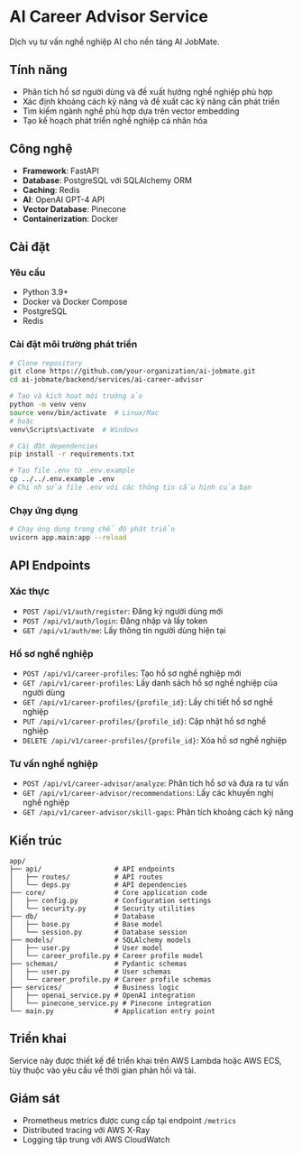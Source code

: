 # AI Career Advisor Service

Dịch vụ tư vấn nghề nghiệp AI cho nền tảng AI JobMate.

## Tính năng

- Phân tích hồ sơ người dùng và đề xuất hướng nghề nghiệp phù hợp
- Xác định khoảng cách kỹ năng và đề xuất các kỹ năng cần phát triển
- Tìm kiếm ngành nghề phù hợp dựa trên vector embedding
- Tạo kế hoạch phát triển nghề nghiệp cá nhân hóa

## Công nghệ

- **Framework**: FastAPI
- **Database**: PostgreSQL với SQLAlchemy ORM
- **Caching**: Redis
- **AI**: OpenAI GPT-4 API
- **Vector Database**: Pinecone
- **Containerization**: Docker

## Cài đặt

### Yêu cầu

- Python 3.9+
- Docker và Docker Compose
- PostgreSQL
- Redis

### Cài đặt môi trường phát triển

```bash
# Clone repository
git clone https://github.com/your-organization/ai-jobmate.git
cd ai-jobmate/backend/services/ai-career-advisor

# Tạo và kích hoạt môi trường ảo
python -m venv venv
source venv/bin/activate  # Linux/Mac
# hoặc
venv\Scripts\activate  # Windows

# Cài đặt dependencies
pip install -r requirements.txt

# Tạo file .env từ .env.example
cp ../../.env.example .env
# Chỉnh sửa file .env với các thông tin cấu hình của bạn
```

### Chạy ứng dụng

```bash
# Chạy ứng dụng trong chế độ phát triển
uvicorn app.main:app --reload
```

## API Endpoints

### Xác thực

- `POST /api/v1/auth/register`: Đăng ký người dùng mới
- `POST /api/v1/auth/login`: Đăng nhập và lấy token
- `GET /api/v1/auth/me`: Lấy thông tin người dùng hiện tại

### Hồ sơ nghề nghiệp

- `POST /api/v1/career-profiles`: Tạo hồ sơ nghề nghiệp mới
- `GET /api/v1/career-profiles`: Lấy danh sách hồ sơ nghề nghiệp của người dùng
- `GET /api/v1/career-profiles/{profile_id}`: Lấy chi tiết hồ sơ nghề nghiệp
- `PUT /api/v1/career-profiles/{profile_id}`: Cập nhật hồ sơ nghề nghiệp
- `DELETE /api/v1/career-profiles/{profile_id}`: Xóa hồ sơ nghề nghiệp

### Tư vấn nghề nghiệp

- `POST /api/v1/career-advisor/analyze`: Phân tích hồ sơ và đưa ra tư vấn
- `GET /api/v1/career-advisor/recommendations`: Lấy các khuyến nghị nghề nghiệp
- `GET /api/v1/career-advisor/skill-gaps`: Phân tích khoảng cách kỹ năng

## Kiến trúc

```
app/
├── api/                  # API endpoints
│   ├── routes/           # API routes
│   └── deps.py           # API dependencies
├── core/                 # Core application code
│   ├── config.py         # Configuration settings
│   └── security.py       # Security utilities
├── db/                   # Database
│   ├── base.py           # Base model
│   └── session.py        # Database session
├── models/               # SQLAlchemy models
│   ├── user.py           # User model
│   └── career_profile.py # Career profile model
├── schemas/              # Pydantic schemas
│   ├── user.py           # User schemas
│   └── career_profile.py # Career profile schemas
├── services/             # Business logic
│   ├── openai_service.py # OpenAI integration
│   └── pinecone_service.py # Pinecone integration
└── main.py               # Application entry point
```

## Triển khai

Service này được thiết kế để triển khai trên AWS Lambda hoặc AWS ECS, tùy thuộc vào yêu cầu về thời gian phản hồi và tải.

## Giám sát

- Prometheus metrics được cung cấp tại endpoint `/metrics`
- Distributed tracing với AWS X-Ray
- Logging tập trung với AWS CloudWatch 
